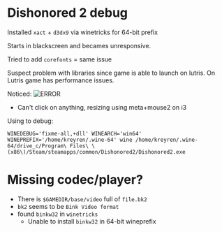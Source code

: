 # Dishonored 2 debug

Installed `xact` + `d3dx9` via winetricks for 64-bit prefix

Starts in blackscreen and becames unresponsive.

Tried to add `corefonts` = same issue

Suspect problem with libraries since game is able to launch on lutris. On Lutris game has performance issues.

Noticed:
![ERROR](https://i.imgur.com/Wkv2dK5.jpg "ERROR")
- Can't click on anything, resizing using meta+mouse2 on i3

Using to debug:

```
WINEDEBUG='fixme-all,+dll' WINEARCH='win64' WINEPREFIX='/home/kreyren/.wine-64' wine /home/kreyren/.wine-64/drive_c/Program\ Files\ \(x86\)/Steam/steamapps/common/Dishonored2/Dishonored2.exe 
```

# Missing codec/player?
- There is `$GAMEDIR/base/video` full of `file.bk2` 
- `bk2` seems to be `Bink Video format` 
- found `binkw32` in `winetricks` 
   - Unable to install `binkw32` in 64-bit wineprefix

